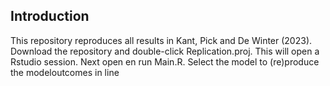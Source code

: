 ## Introduction 
This repository reproduces all results in Kant, Pick and De Winter (2023). Download the repository and double-click Replication.proj. This will open a Rstudio session. Next open en run Main.R. Select the model to (re)produce the modeloutcomes in line 
